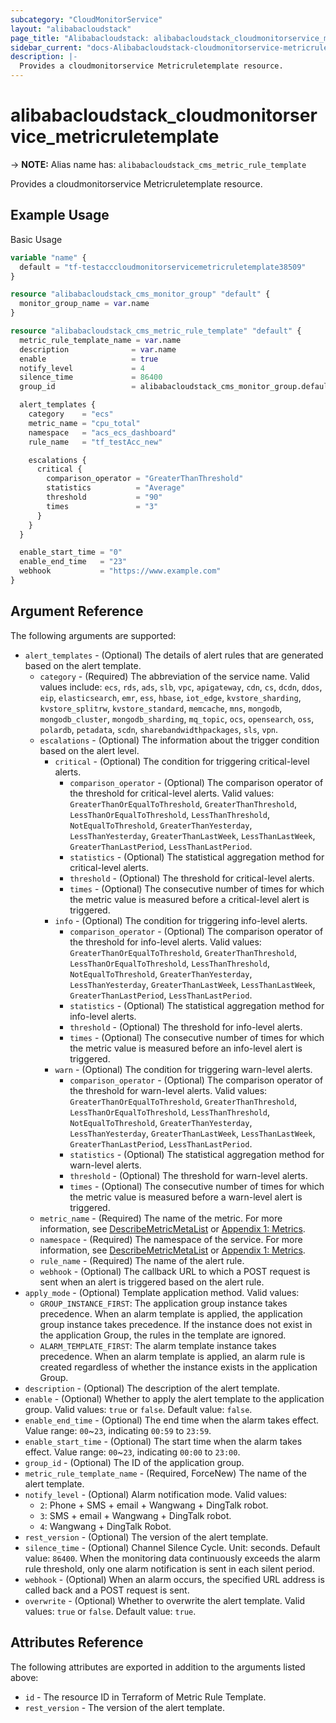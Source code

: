 ```yaml
---
subcategory: "CloudMonitorService"
layout: "alibabacloudstack"
page_title: "Alibabacloudstack: alibabacloudstack_cloudmonitorservice_metricruletemplate"
sidebar_current: "docs-Alibabacloudstack-cloudmonitorservice-metricruletemplate"
description: |- 
  Provides a cloudmonitorservice Metricruletemplate resource.
---
```


# alibabacloudstack_cloudmonitorservice_metricruletemplate
-> **NOTE:** Alias name has: `alibabacloudstack_cms_metric_rule_template`

Provides a cloudmonitorservice Metricruletemplate resource.

## Example Usage

Basic Usage

```terraform
variable "name" {
  default = "tf-testacccloudmonitorservicemetricruletemplate38509"
}

resource "alibabacloudstack_cms_monitor_group" "default" {
  monitor_group_name = var.name
}

resource "alibabacloudstack_cms_metric_rule_template" "default" {
  metric_rule_template_name = var.name
  description              = var.name
  enable                   = true
  notify_level             = 4
  silence_time             = 86400
  group_id                 = alibabacloudstack_cms_monitor_group.default.id

  alert_templates {
    category    = "ecs"
    metric_name = "cpu_total"
    namespace   = "acs_ecs_dashboard"
    rule_name   = "tf_testAcc_new"

    escalations {
      critical {
        comparison_operator = "GreaterThanThreshold"
        statistics          = "Average"
        threshold           = "90"
        times               = "3"
      }
    }
  }

  enable_start_time = "0"
  enable_end_time   = "23"
  webhook           = "https://www.example.com"
}
```

## Argument Reference

The following arguments are supported:

* `alert_templates` - (Optional) The details of alert rules that are generated based on the alert template. 
  * `category` - (Required) The abbreviation of the service name. Valid values include: `ecs`, `rds`, `ads`, `slb`, `vpc`, `apigateway`, `cdn`, `cs`, `dcdn`, `ddos`, `eip`, `elasticsearch`, `emr`, `ess`, `hbase`, `iot_edge`, `kvstore_sharding`, `kvstore_splitrw`, `kvstore_standard`, `memcache`, `mns`, `mongodb`, `mongodb_cluster`, `mongodb_sharding`, `mq_topic`, `ocs`, `opensearch`, `oss`, `polardb`, `petadata`, `scdn`, `sharebandwidthpackages`, `sls`, `vpn`.
  * `escalations` - (Optional) The information about the trigger condition based on the alert level.
    * `critical` - (Optional) The condition for triggering critical-level alerts.
      * `comparison_operator` - (Optional) The comparison operator of the threshold for critical-level alerts. Valid values: `GreaterThanOrEqualToThreshold`, `GreaterThanThreshold`, `LessThanOrEqualToThreshold`, `LessThanThreshold`, `NotEqualToThreshold`, `GreaterThanYesterday`, `LessThanYesterday`, `GreaterThanLastWeek`, `LessThanLastWeek`, `GreaterThanLastPeriod`, `LessThanLastPeriod`.
      * `statistics` - (Optional) The statistical aggregation method for critical-level alerts.
      * `threshold` - (Optional) The threshold for critical-level alerts.
      * `times` - (Optional) The consecutive number of times for which the metric value is measured before a critical-level alert is triggered.
    * `info` - (Optional) The condition for triggering info-level alerts.
      * `comparison_operator` - (Optional) The comparison operator of the threshold for info-level alerts. Valid values: `GreaterThanOrEqualToThreshold`, `GreaterThanThreshold`, `LessThanOrEqualToThreshold`, `LessThanThreshold`, `NotEqualToThreshold`, `GreaterThanYesterday`, `LessThanYesterday`, `GreaterThanLastWeek`, `LessThanLastWeek`, `GreaterThanLastPeriod`, `LessThanLastPeriod`.
      * `statistics` - (Optional) The statistical aggregation method for info-level alerts.
      * `threshold` - (Optional) The threshold for info-level alerts.
      * `times` - (Optional) The consecutive number of times for which the metric value is measured before an info-level alert is triggered.
    * `warn` - (Optional) The condition for triggering warn-level alerts.
      * `comparison_operator` - (Optional) The comparison operator of the threshold for warn-level alerts. Valid values: `GreaterThanOrEqualToThreshold`, `GreaterThanThreshold`, `LessThanOrEqualToThreshold`, `LessThanThreshold`, `NotEqualToThreshold`, `GreaterThanYesterday`, `LessThanYesterday`, `GreaterThanLastWeek`, `LessThanLastWeek`, `GreaterThanLastPeriod`, `LessThanLastPeriod`.
      * `statistics` - (Optional) The statistical aggregation method for warn-level alerts.
      * `threshold` - (Optional) The threshold for warn-level alerts.
      * `times` - (Optional) The consecutive number of times for which the metric value is measured before a warn-level alert is triggered.
  * `metric_name` - (Required) The name of the metric. For more information, see [DescribeMetricMetaList](https://www.alibabacloud.com/help/doc-detail/98846.htm) or [Appendix 1: Metrics](https://www.alibabacloud.com/help/doc-detail/28619.htm).
  * `namespace` - (Required) The namespace of the service. For more information, see [DescribeMetricMetaList](https://www.alibabacloud.com/help/doc-detail/98846.htm) or [Appendix 1: Metrics](https://www.alibabacloud.com/help/doc-detail/28619.htm).
  * `rule_name` - (Required) The name of the alert rule.
  * `webhook` - (Optional) The callback URL to which a POST request is sent when an alert is triggered based on the alert rule.
* `apply_mode` - (Optional) Template application method. Valid values:
  * `GROUP_INSTANCE_FIRST`: The application group instance takes precedence. When an alarm template is applied, the application group instance takes precedence. If the instance does not exist in the application Group, the rules in the template are ignored.
  * `ALARM_TEMPLATE_FIRST`: The alarm template instance takes precedence. When an alarm template is applied, an alarm rule is created regardless of whether the instance exists in the application Group.
* `description` - (Optional) The description of the alert template.
* `enable` - (Optional) Whether to apply the alert template to the application group. Valid values: `true` or `false`. Default value: `false`.
* `enable_end_time` - (Optional) The end time when the alarm takes effect. Value range: `00`~`23`, indicating `00:59` to `23:59`.
* `enable_start_time` - (Optional) The start time when the alarm takes effect. Value range: `00`~`23`, indicating `00:00` to `23:00`.
* `group_id` - (Optional) The ID of the application group.
* `metric_rule_template_name` - (Required, ForceNew) The name of the alert template.
* `notify_level` - (Optional) Alarm notification mode. Valid values:
  * `2`: Phone + SMS + email + Wangwang + DingTalk robot.
  * `3`: SMS + email + Wangwang + DingTalk robot.
  * `4`: Wangwang + DingTalk Robot.
* `rest_version` - (Optional) The version of the alert template.
* `silence_time` - (Optional) Channel Silence Cycle. Unit: seconds. Default value: `86400`. When the monitoring data continuously exceeds the alarm rule threshold, only one alarm notification is sent in each silent period.
* `webhook` - (Optional) When an alarm occurs, the specified URL address is called back and a POST request is sent.
* `overwrite` - (Optional) Whether to overwrite the alert template. Valid values: `true` or `false`. Default value: `true`.

## Attributes Reference

The following attributes are exported in addition to the arguments listed above:

* `id` - The resource ID in Terraform of Metric Rule Template.
* `rest_version` - The version of the alert template.